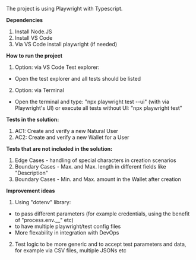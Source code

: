 The project is using Playwright with Typescript.

**Dependencies**
1. Install Node.JS
2. Install VS Code
3. Via VS Code install playwright (if needed)

**How to run the project**
1. Option: via VS Code Test explorer:
* Open the test explorer and all tests should be listed
2. Option: via Terminal
* Open the terminal and type: "npx playwright test --ui" (with via Playwright's UI) or execute all tests without UI: "npx playwright test"

**Tests in the solution:**
1. AC1: Create and verify a new Natural User
2. AC2: Create and verify a new Wallet for a User

**Tests that are not included in the solution:**
1. Edge Cases - handling of special characters in creation scenarios
2. Boundary Cases - Max. and Max. length in different fields like "Description"
3. Boundary Cases - Min. and Max. amount in the Wallet after creation

**Improvement ideas**
1. Using "dotenv" library:
* to pass different parameters (for example credentials, using the benefit of "process.env.__" etc)
* to have multiple playwright/test config files
* More flexability in integration with DevOps
2. Test logic to be more generic and to accept test parameters and data, for example via CSV files, multiple JSONs etc
